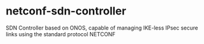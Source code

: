 # netconf-sdn-controller
SDN Controller based on ONOS, capable of managing IKE-less IPsec secure links using the standard protocol NETCONF
